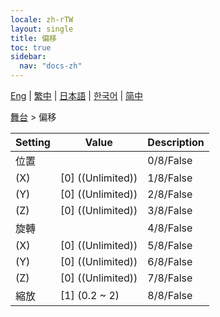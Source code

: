 ```yaml
---
locale: zh-rTW
layout: single
title: 偏移
toc: true
sidebar:
  nav: "docs-zh"
---
```

[Eng](/dancexr/menu/2025.4/stage/offset) | [繁中](/tw/dancexr/menu/2025.4/stage/offset) | [日本語](/jp/dancexr/menu/2025.4/stage/offset) | [한국어](/kr/dancexr/menu/2025.4/stage/offset) | [简中](/zh/dancexr/menu/2025.4/stage/offset)

[舞台](../menu#舞台) > 偏移



| Setting | Value | Description |
| :--- | --- | :--- |
| 位置 || 0/8/False
| (X) | [0] ((Unlimited)) | 1/8/False
| (Y) | [0] ((Unlimited)) | 2/8/False
| (Z) | [0] ((Unlimited)) | 3/8/False
| 旋轉 || 4/8/False
| (X) | [0] ((Unlimited)) | 5/8/False
| (Y) | [0] ((Unlimited)) | 6/8/False
| (Z) | [0] ((Unlimited)) | 7/8/False
| 縮放 | [1] (0.2 ~ 2) | 8/8/False
